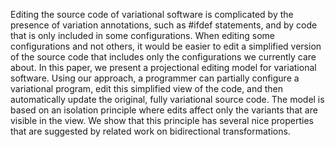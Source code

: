Editing the source code of variational software is complicated by the presence
of variation annotations, such as #ifdef statements, and by code that is only
included in some configurations. When editing some configurations and not
others, it would be easier to edit a simplified version of the source code that
includes only the configurations we currently care about. In this paper, we
present a projectional editing model for variational software. Using our
approach, a programmer can partially configure a variational program, edit this
simplified view of the code, and then automatically update the original, fully
variational source code. The model is based on an isolation principle where
edits affect only the variants that are visible in the view. We show that this
principle has several nice properties that are suggested by related work on
bidirectional transformations.
